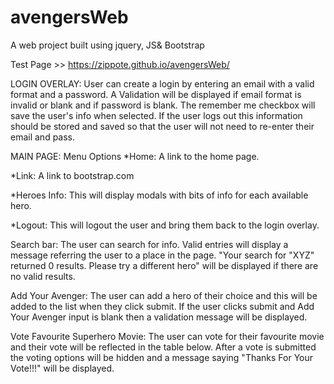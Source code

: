 # avengersWeb
A web project built using jquery, JS&amp; Bootstrap

Test Page >> https://zippote.github.io/avengersWeb/

LOGIN OVERLAY:
User can create a login by entering an email with a valid format and a password.
A Validation will be displayed if email format is invalid or blank and if password is blank.
The remember me checkbox will save the user's info when selected. If the user logs out this information should be stored and saved so that the user will not need to re-enter their email and pass.

MAIN PAGE:
Menu Options
*Home: 
A link to the home page.

*Link:
A link to bootstrap.com

*Heroes Info:
This will display modals with bits of info for each available hero.

*Logout:
This will logout the user and bring them back to the login overlay.

Search bar:
The user can search for info. Valid entries will display a message referring the user to a place in the page.
"Your search for "XYZ" returned 0 results. Please try a different hero" will be displayed if there are no valid results.

Add Your Avenger:
The user can add a hero of their choice and this will be added to the list when they click submit.
If the user clicks submit and Add Your Avenger input is blank then a validation message will be displayed.

Vote Favourite Superhero Movie:
The user can vote for their favourite movie and their vote will be reflected in the table below.
After a vote is submitted the voting options will be hidden and a message saying "Thanks For Your Vote!!!" will be displayed.
